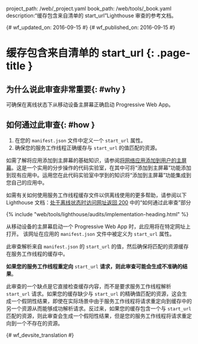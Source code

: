 project_path: /web/_project.yaml
book_path: /web/tools/_book.yaml
description:“缓存包含来自清单的 start_url”Lighthouse 审查的参考文档。

{# wf_updated_on: 2016-09-15 #}
{# wf_published_on: 2016-09-15 #}

# 缓存包含来自清单的 start_url {: .page-title }

## 为什么说此审查非常重要{: #why }

可确保在离线状态下从移动设备主屏幕正确启动 Progressive Web App。


## 如何通过此审查{: #how }

1. 在您的 `manifest.json` 文件中定义一个 `start_url` 属性。
2. 确保您的服务工作线程正确缓存与 `start_url` 的值匹配的资源。


如需了解将应用添加到主屏幕的基础知识，请参阅[将网络应用添加到用户的主屏幕](https://codelabs.developers.google.com/codelabs/add-to-home-screen)。这是一个实用的分步操作的代码实验室，在其中可将“添加到主屏幕”功能添加到现有应用中。运用您在此代码实验室中学到的知识将“添加到主屏幕”功能集成到您自己的应用中。


如需有关如何使用服务工作线程缓存文件以供离线使用的更多帮助，请参阅以下 Lighthouse 文档：[处于离线状态时访问网址返回 200](http-200-when-offline#how) 中的“如何通过此审查”部分



{% include "web/tools/lighthouse/audits/implementation-heading.html" %}

从移动设备的主屏幕启动一个 Progressive Web App 时，此应用将在特定网址上打开。
该网址在应用的 `manifest.json` 文件中被定义为 `start_url` 属性。


此审查解析来自 `manifest.json` 的 `start_url` 的值，然后确保将匹配的资源缓存在服务工作线程的缓存中。


**如果您的服务工作线程重定向** `start_url` **请求，则此审查可能会生成不准确的结果**。


此审查的一个缺点是它直接检查缓存内容，而不是要求服务工作线程解析 `start_url` 请求。如果您的缓存缺少与 `start_url` 的精确值匹配的资源，这会生成一个假阴性结果，即使在实际场景中由于服务工作线程将请求重定向到缓存中的另一个资源从而能够成功解析请求。反过来，如果您的缓存包含一个与 `start_url` 匹配的资源，则此审查会生成一个假阳性结果，但是您的服务工作线程将请求重定向到一个不存在的资源。





{# wf_devsite_translation #}
